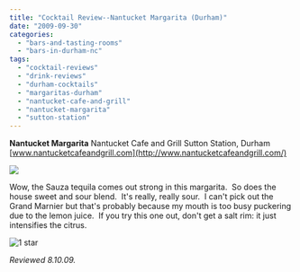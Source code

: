 ```yaml
---
title: "Cocktail Review--Nantucket Margarita (Durham)"
date: "2009-09-30"
categories:
  - "bars-and-tasting-rooms"
  - "bars-in-durham-nc"
tags:
  - "cocktail-reviews"
  - "drink-reviews"
  - "durham-cocktails"
  - "margaritas-durham"
  - "nantucket-cafe-and-grill"
  - "nantucket-margarita"
  - "sutton-station"
---
```


**Nantucket Margarita** Nantucket Cafe and Grill Sutton Station, Durham [www.nantucketcafeandgrill.com](http://www.nantucketcafeandgrill.com/)

![](http://www.thegourmez.com/gourmez/photos/nantucketmargarita.jpg)

Wow, the Sauza tequila comes out strong in this margarita.  So does the house sweet and sour blend.  It's really, really sour.  I can't pick out the Grand Marnier but that's probably because my mouth is too busy puckering due to the lemon juice.  If you try this one out, don't get a salt rim: it just intensifies the citrus.




<div class="caption">

![1 star](http://s3.amazonaws.com/thegourmez-wpmedia/2009/04/rating_olive1.gif "rating_olive1")</div>


_Reviewed 8.10.09._
